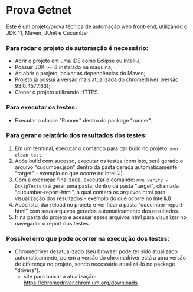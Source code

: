 # Prova Getnet

Este é um projeto/prova técnica de automação web front-end, utilizando o JDK 11, Maven, JUnit e Cucumber.

### Para rodar o projeto de automação é necessário:

- Abrir o projeto em uma IDE como Eclipse ou IntelliJ;
- Possuir JDK >= 8 instalado na máquina;
- Ao abrir o projeto, baixar as dependências do Maven;
- Projeto já possui a versão mais atualizada do chromedriver (versão 93.0.4577.63);
- Clonar o projeto utilizando HTTPS.

### Para executar os testes:
- Executar a classe "Runner" dentro do package "runner".

### Para gerar o relatório dos resultados dos testes:

1. Em um terminal, executar o comando para dar build no projeto: `mvn clean test`.
2. Após build com sucesso, executar os testes (com isto, será gerado o arquivo "cucumber.json" dentro da pasta gerada automaticamente "target" - exemplo do que ocorre no IntelliJ).
3. Com a execução finalizada, executar o comando: `mvn verify -DskipTests` (irá gerar uma pasta, dentro da pasta "target", chamada "cucumber-report-html", a qual conterá os arquivos html para visualização dos resultados - exemplo do que ocorre no IntelliJ).
4. Após isto, dar reload no projeto e verificar a pasta "cucumber-report-html" com seus arquivos gerados automaticamente dos resultados.
5. Ir na pasta do projeto e acessar esses arquivos html para visualizar no navegador o report dos testes.

### Possível erro que pode ocorrer na execução dos testes:
- Chromedriver desatualizado (seu browser pode ter sido atualizado automaticamente, porém a versão do chromedriver está a uma versão de diferença no projeto, sendo necessário atualizá-lo no package "drivers").
     - site para baixar a atualização: https://chromedriver.chromium.org/downloads

